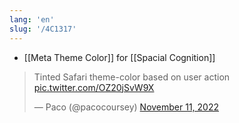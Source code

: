 ```yaml
---
lang: 'en'
slug: '/4C1317'
---
```


- [[Meta Theme Color]] for [[Spacial Cognition]]

<blockquote class="twitter-tweet"><p lang="en" dir="ltr">Tinted Safari theme-color based on user action <a href="https://t.co/OZ20jSvW9X">pic.twitter.com/OZ20jSvW9X</a></p>&mdash; Paco (@pacocoursey) <a href="https://twitter.com/pacocoursey/status/1591151080628682752?ref_src=twsrc%5Etfw">November 11, 2022</a></blockquote> <script async src="https://platform.twitter.com/widgets.js" charset="utf-8"></script>